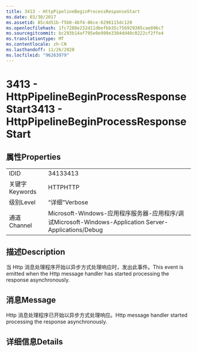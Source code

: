 ```yaml
---
title: 3413 - HttpPipelineBeginProcessResponseStart
ms.date: 03/30/2017
ms.assetid: 85c4d51b-f5b0-4bf4-86ce-6296115dc120
ms.openlocfilehash: 1fc7288e232d11dbefbb35c756929385cae896c7
ms.sourcegitcommit: bc293b14af795e0e999e3304dd40c0222cf2ffe4
ms.translationtype: MT
ms.contentlocale: zh-CN
ms.lasthandoff: 11/26/2020
ms.locfileid: "96263979"
---
```

# <a name="3413---httppipelinebeginprocessresponsestart"></a><span data-ttu-id="f0374-102">3413 - HttpPipelineBeginProcessResponseStart</span><span class="sxs-lookup"><span data-stu-id="f0374-102">3413 - HttpPipelineBeginProcessResponseStart</span></span>

## <a name="properties"></a><span data-ttu-id="f0374-103">属性</span><span class="sxs-lookup"><span data-stu-id="f0374-103">Properties</span></span>  
  
|||  
|-|-|  
|<span data-ttu-id="f0374-104">ID</span><span class="sxs-lookup"><span data-stu-id="f0374-104">ID</span></span>|<span data-ttu-id="f0374-105">3413</span><span class="sxs-lookup"><span data-stu-id="f0374-105">3413</span></span>|  
|<span data-ttu-id="f0374-106">关键字</span><span class="sxs-lookup"><span data-stu-id="f0374-106">Keywords</span></span>|<span data-ttu-id="f0374-107">HTTP</span><span class="sxs-lookup"><span data-stu-id="f0374-107">HTTP</span></span>|  
|<span data-ttu-id="f0374-108">级别</span><span class="sxs-lookup"><span data-stu-id="f0374-108">Level</span></span>|<span data-ttu-id="f0374-109">“详细”</span><span class="sxs-lookup"><span data-stu-id="f0374-109">Verbose</span></span>|  
|<span data-ttu-id="f0374-110">通道</span><span class="sxs-lookup"><span data-stu-id="f0374-110">Channel</span></span>|<span data-ttu-id="f0374-111">Microsoft-Windows-应用程序服务器-应用程序/调试</span><span class="sxs-lookup"><span data-stu-id="f0374-111">Microsoft-Windows-Application Server-Applications/Debug</span></span>|  
  
## <a name="description"></a><span data-ttu-id="f0374-112">描述</span><span class="sxs-lookup"><span data-stu-id="f0374-112">Description</span></span>  

 <span data-ttu-id="f0374-113">当 Http 消息处理程序开始以异步方式处理响应时，发出此事件。</span><span class="sxs-lookup"><span data-stu-id="f0374-113">This event is emitted when the Http message handler has started processing the response asynchronously.</span></span>  
  
## <a name="message"></a><span data-ttu-id="f0374-114">消息</span><span class="sxs-lookup"><span data-stu-id="f0374-114">Message</span></span>  

 <span data-ttu-id="f0374-115">Http 消息处理程序已开始以异步方式处理响应。</span><span class="sxs-lookup"><span data-stu-id="f0374-115">Http message handler started processing the response asynchronously.</span></span>  
  
## <a name="details"></a><span data-ttu-id="f0374-116">详细信息</span><span class="sxs-lookup"><span data-stu-id="f0374-116">Details</span></span>
